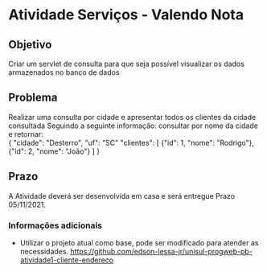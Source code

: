 # Atividade Serviços - Valendo Nota
## Objetivo
Criar um servlet de consulta para que seja possível visualizar os dados 
armazenados no banco de dados


## Problema
Realizar uma consulta por cidade e apresentar todos os clientes da cidade consultada
Seguindo a seguinte informação: consultar por nome da cidade e retornar:<br>
{
"cidade": "Desterro",
"uf": "SC"
"clientes": [
    {"id": 1, "nome": "Rodrigo"},
    {"id": 2, "nome": "João"}
  ]
}


## Prazo
A Atividade deverá ser desenvolvida em casa e será entregue 
Prazo 05/11/2021. 


### Informações adicionais
* Utilizar o projeto atual como base, pode ser modificado para atender as necessidades.
  https://github.com/edson-lessa-jr/unisul-progweb-pb-atividade1-cliente-endereco

